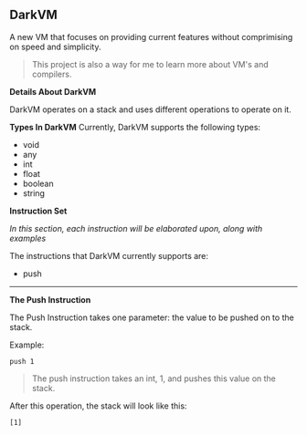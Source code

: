 **DarkVM**
-
A new VM that focuses on providing current features without comprimising
on speed and simplicity.

> This project is also a way for me to learn more about VM's and compilers.

**Details About DarkVM**

DarkVM operates on a stack and uses different operations to operate on it.

**Types In DarkVM**
Currently, DarkVM supports the following types:
- void
- any
- int
- float
- boolean
- string

**Instruction Set**

*In this section, each instruction will be elaborated upon, along with examples*

The instructions that DarkVM currently supports are:
  - push

***

**The Push Instruction**

The Push Instruction takes one parameter: the value to be pushed on to the stack.

Example:

```
push 1
```

> The push instruction takes an int, 1, and pushes this value on the stack.

After this operation, the stack will look like this:
```
[1]
```